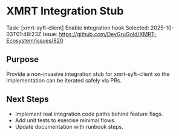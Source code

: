# XMRT Integration Stub
Task: [xmrt-syft-client] Enable integration hook
Selected: 2025-10-03T01:48:23Z
Issue: https://github.com/DevGruGold/XMRT-Ecosystem/issues/820

## Purpose
Provide a non-invasive integration stub for xmrt-syft-client so the implementation can
be iterated safely via PRs.

## Next Steps
- Implement real integration code paths behind feature flags.
- Add unit tests to exercise minimal flows.
- Update documentation with runbook steps.

